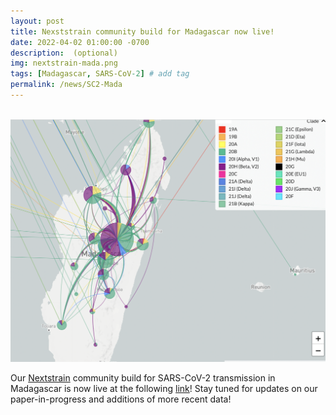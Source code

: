 ```yaml
---
layout: post
title: Nexststrain community build for Madagascar now live!
date: 2022-04-02 01:00:00 -0700
description:  (optional)
img: nextstrain-mada.png
tags: [Madagascar, SARS-CoV-2] # add tag
permalink: /news/SC2-Mada
---
```

<br />

<img src="/assets/img/nextstrain-mada.png" alt="SC2-mad" class="float-start col-md-5" />

<br />

Our [Nextstrain](https://nextstrain.org) community build for SARS-CoV-2 transmission in Madagascar is now live at the following [link](https://nextstrain.org/community/brooklabteam/ncov-Madagascar)! Stay tuned for updates on our paper-in-progress and additions of more recent data!

<br />


